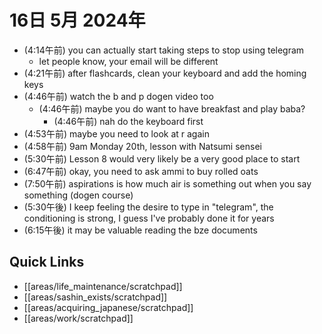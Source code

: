 # 16日 5月 2024年
- (4:14午前) you can actually start taking steps to stop using telegram
  - let people know, your email will be different
- (4:21午前) after flashcards, clean your keyboard and add the homing keys
- (4:46午前) watch the b and p dogen video too
  - (4:46午前) maybe you do want to have breakfast and play baba?
    - (4:46午前) nah do the keyboard first
- (4:53午前) maybe you need to look at r again
- (4:58午前) 9am Monday 20th, lesson with Natsumi sensei
- (5:30午前) Lesson 8 would very likely be a very good place to start
- (6:47午前) okay, you need to ask ammi to buy rolled oats
- (7:50午前) aspirations is how much air is something out when you say something (dogen course)
- (5:30午後) I keep feeling the desire to type in "telegram", the conditioning is strong, I guess I've probably done it for years
- (6:15午後) it may be valuable reading the bze documents










 



## Quick Links
- [[areas/life_maintenance/scratchpad]]
- [[areas/sashin_exists/scratchpad]]
- [[areas/acquiring_japanese/scratchpad]]
- [[areas/work/scratchpad]]
